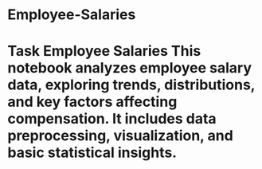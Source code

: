 # Employee-Salaries
# Task Employee Salaries  This notebook analyzes employee salary data, exploring trends, distributions, and key factors affecting compensation. It includes data preprocessing, visualization, and basic statistical insights.
